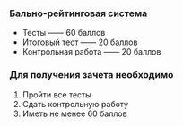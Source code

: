 ### Бально-рейтинговая система
- Тесты —— 60 баллов
- Итоговый тест —— 20 баллов 
- Контрольная работа —— 20 баллов

### Для получения зачета необходимо
1. Пройти все тесты
2. Сдать контрольную работу
3. Иметь не менее 60 баллов
